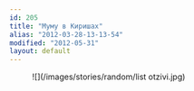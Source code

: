 ```yaml
---
id: 205
title: "Муму в Киришах"
alias: "2012-03-28-13-13-54"
modified: "2012-05-31"
layout: default
---
```


<figure>
![](/images/stories/random/list otzivi.jpg)
</figure>

